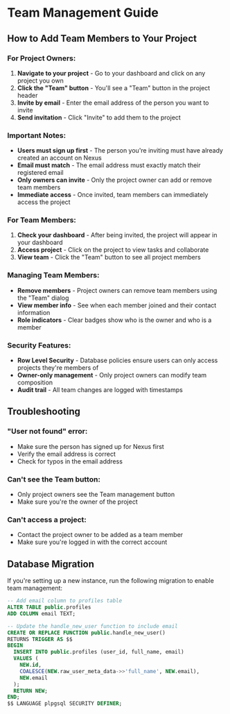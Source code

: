 # Team Management Guide

## How to Add Team Members to Your Project

### For Project Owners:

1. **Navigate to your project** - Go to your dashboard and click on any project you own
2. **Click the "Team" button** - You'll see a "Team" button in the project header
3. **Invite by email** - Enter the email address of the person you want to invite
4. **Send invitation** - Click "Invite" to add them to the project

### Important Notes:

- **Users must sign up first** - The person you're inviting must have already created an account on Nexus
- **Email must match** - The email address must exactly match their registered email
- **Only owners can invite** - Only the project owner can add or remove team members
- **Immediate access** - Once invited, team members can immediately access the project

### For Team Members:

1. **Check your dashboard** - After being invited, the project will appear in your dashboard
2. **Access project** - Click on the project to view tasks and collaborate
3. **View team** - Click the "Team" button to see all project members

### Managing Team Members:

- **Remove members** - Project owners can remove team members using the "Team" dialog
- **View member info** - See when each member joined and their contact information
- **Role indicators** - Clear badges show who is the owner and who is a member

### Security Features:

- **Row Level Security** - Database policies ensure users can only access projects they're members of
- **Owner-only management** - Only project owners can modify team composition
- **Audit trail** - All team changes are logged with timestamps

## Troubleshooting

### "User not found" error:
- Make sure the person has signed up for Nexus first
- Verify the email address is correct
- Check for typos in the email address

### Can't see the Team button:
- Only project owners see the Team management button
- Make sure you're the owner of the project

### Can't access a project:
- Contact the project owner to be added as a team member
- Make sure you're logged in with the correct account

## Database Migration

If you're setting up a new instance, run the following migration to enable team management:

```sql
-- Add email column to profiles table
ALTER TABLE public.profiles 
ADD COLUMN email TEXT;

-- Update the handle_new_user function to include email
CREATE OR REPLACE FUNCTION public.handle_new_user()
RETURNS TRIGGER AS $$
BEGIN
  INSERT INTO public.profiles (user_id, full_name, email)
  VALUES (
    NEW.id,
    COALESCE(NEW.raw_user_meta_data->>'full_name', NEW.email),
    NEW.email
  );
  RETURN NEW;
END;
$$ LANGUAGE plpgsql SECURITY DEFINER;
``` 